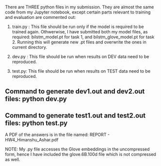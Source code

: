 There are THREE python files in my submission. They are almost the same code from my Jupyter notebook, except certain parts relevant to training and evaluation are commented out:

1. train.py : This file should be run only if the model is required to be trained again. Othwerwise, I have submitted both my model files, as required: bilstm_model.pt for task 1, and bilstm_glove_model.pt for task 2. Running this will generate new .pt files and overwrite the ones in current directory.

2. dev.py : This file should be run when results on DEV data need to be reproduced.

3. test.py: This file should be run when results on TEST data need to be reproduced.

## Command to generate dev1.out and dev2.out files: python dev.py
## Command to generate test1.out and test2.out files: python test.py

A PDF of the answers is in the file named: REPORT - HW4_Himanshu_Ashar.pdf

NOTE: My .py file accesses the Glove embeddings in the uncompressed form, hence I have included the glove.6B.100d file which is not compressed as well.
